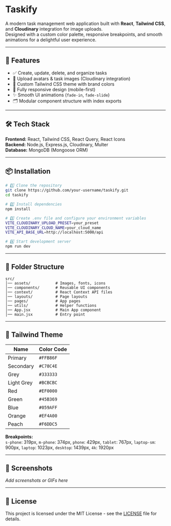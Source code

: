 # Taskify

A modern task management web application built with **React**, **Tailwind CSS**, and **Cloudinary** integration for image uploads.  
Designed with a custom color palette, responsive breakpoints, and smooth animations for a delightful user experience.

---

## 🚀 Features

- ✅ Create, update, delete, and organize tasks
- 📸 Upload avatars & task images (Cloudinary integration)
- 🎨 Custom Tailwind CSS theme with brand colors
- 📱 Fully responsive design (mobile-first)
- ✨ Smooth UI animations (`fade-in`, `fade-slide`)
- 🗂 Modular component structure with index exports

---

## 🛠 Tech Stack

**Frontend:** React, Tailwind CSS, React Query, React Icons  
**Backend:** Node.js, Express.js, Cloudinary, Multer  
**Database:** MongoDB (Mongoose ORM)  

---

## 📦 Installation

```bash
# 1️⃣ Clone the repository
git clone https://github.com/your-username/taskify.git
cd taskify

# 2️⃣ Install dependencies
npm install

# 3️⃣ Create .env file and configure your environment variables
VITE_CLOUDINARY_UPLOAD_PRESET=your_preset
VITE_CLOUDINARY_CLOUD_NAME=your_cloud_name
VITE_API_BASE_URL=http://localhost:5000/api

# 4️⃣ Start development server
npm run dev
```

---

## 📂 Folder Structure

```
src/
│── assets/           # Images, fonts, icons
│── components/       # Reusable UI components
│── context/          # React Context API files
│── layouts/          # Page layouts
│── pages/            # App pages
│── utils/            # Helper functions
│── App.jsx           # Main App component
│── main.jsx          # Entry point
```

---

## 🎨 Tailwind Theme

| Name           | Color Code |
|----------------|------------|
| Primary        | `#FFB86F`  |
| Secondary      | `#C78C4E`  |
| Grey           | `#333333`  |
| Light Grey     | `#BCBCBC`  |
| Red            | `#EF0000`  |
| Green          | `#45B369`  |
| Blue           | `#059AFF`  |
| Orange         | `#EF4A00`  |
| Peach          | `#F6DDC5`  |

**Breakpoints:**  
`s-phone`: 319px, `m-phone`: 374px, `phone`: 429px, `tablet`: 767px, `laptop-sm`: 900px, `laptop`: 1023px, `desktop`: 1439px, `4k`: 1920px

---

## 📸 Screenshots

_Add screenshots or GIFs here_

---

## 📜 License

This project is licensed under the MIT License - see the [LICENSE](LICENSE) file for details.

